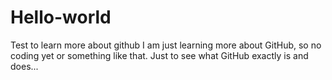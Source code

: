 # Hello-world
Test to learn more about github
I am just learning more about GitHub, so no coding yet or something like that. Just to see what GitHub exactly is and does...
